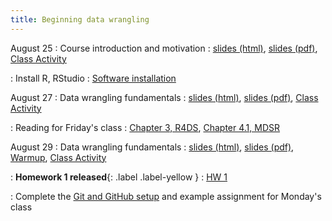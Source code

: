 ```yaml
---
title: Beginning data wrangling
---
```


August 25
: Course introduction and motivation
  : [slides (html)](https://sta279-f25.github.io/slides/lecture_01.html), [slides (pdf)](https://sta279-f25.github.io/slides/lecture_01.pdf), [Class Activity](https://sta279-f25.github.io/class_activities/ca_01_handout.pdf)

: Install R, RStudio
  : [Software installation](https://sta279-f25.github.io/resources/r_installation/)

August 27
: Data wrangling fundamentals
  : [slides (html)](https://sta279-f25.github.io/slides/lecture_02.html), [slides (pdf)](https://sta279-f25.github.io/slides/lecture_02.pdf), [Class Activity](https://sta279-f25.github.io/class_activities/ca_02.html)

: Reading for Friday's class
  : [Chapter 3, R4DS](https://r4ds.hadley.nz/data-transform.html), [Chapter 4.1, MDSR](https://mdsr-book.github.io/mdsr3e/04-dataI.html)

August 29
: Data wrangling fundamentals
  : [slides (html)](https://sta279-f25.github.io/slides/lecture_03.html), [slides (pdf)](https://sta279-f25.github.io/slides/lecture_03.pdf), [Warmup](https://sta279-f25.github.io/class_activities/ca_03_handout.pdf), [Class Activity](https://sta279-f25.github.io/class_activities/ca_03.html)

: **Homework 1 released**{: .label .label-yellow }
  : [HW 1](https://sta279-f25.github.io/homework/hw_01.html)
  
: Complete the [Git and GitHub setup](https://sta279-f25.github.io/resources/github_instructions/) and example assignment for Monday's class
